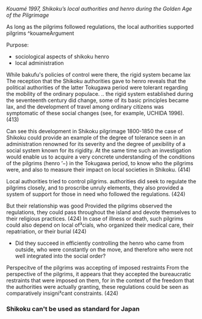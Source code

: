 *Kouamé 1997, Shikoku’s local authorities and henro during the Golden Age of the Pilgrimage*

As long as the pilgrims followed regulations, the local authorities supported pilgrims ^kouameArgument

Purpose:
- sociological aspects of shikoku henro 
- local administration

While bakufu's policies of control were there, the rigid system became lax
	The reception that the Shikoku authorities gave to henro reveals that the political authorities of the latter Tokugawa period were tolerant regarding the mobility of the ordinary populace. 
	..
	the rigid system established during the seventeenth century did change, some of its basic principles became lax, and the development of travel among ordinary citizens was symptomatic of these social changes (see, for example, UCHIDA 1996). (413)

Can see this development in Shikoku pilgrimage 1800-1850 
	the case of Shikoku could provide an example of the degree of tolerance seen in an administration renowned for its severity and the degree of µexibility of a social system known for its rigidity. At the same time such an investigation would enable us to acquire a very concrete understanding of the conditions of the pilgrims (henro ’−) in the Tokugawa period, to know who the pilgrims were, and also to measure their impact on local societies in Shikoku. (414)


Local authorities tried to control pilgrims.
	authorities did seek to regulate the pilgrims closely, and to proscribe unruly elements, they also provided a system of support for those in need who followed the regulations. (424)

But their relationship was good
	Provided the pilgrims observed the regulations, they could pass throughout the island and devote themselves to their religious practices. (424)
	In case of illness or death, such pilgrims could also depend on local of³cials, who organized their medical care, their repatriation, or their burial (424)
 
- Did they succeed in efficiently controlling the henro who came from outside, who were constantly on the move, and therefore who were not well integrated into the social order?


Perspecitve of the pilgrims was accepting of imposed restraints
	From the perspective of the pilgrims, it appears that they accepted the bureaucratic restraints that were imposed on them, for in the context of the freedom that the authorities were actually granting, these regulations could be seen as comparatively insigni³cant constraints. (424)


### Shikoku can't be used as standard for Japan

